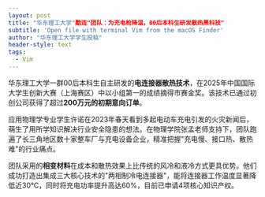 ```yaml
---
layout: post
title: "华东理工大学"酷连"团队：为充电枪降温，00后本科生研发散热黑科技"
subtitle: 'Open file with terminal Vim from the macOS Finder'
author: "华东理工大学学生投稿"
header-style: text
tags:
  - Vim
---
```


华东理工大学一群00后本科生自主研发的**电连接器散热技术**，在2025年中国国际大学生创新大赛（上海赛区）中以小组第一的成绩摘得市赛金奖。该技术已通过初创公司获得了超过**200万元的初期意向订单**。

应用物理学专业学生许诺在2023年春天看到多起电动车充电引发的火灾新闻后，萌生了用所学知识解决行业安全隐患的想法。在物理学院张孟老师支持下，团队跑遍了长三角地区数十家整车厂与充电设备企业，精准把握"充电慢、接口热、散热难"的行业痛点。

团队采用的**相变材料**在成本和散热效果上比传统的风冷和液冷方式更具优势。他们成功打造出集成三大核心技术的"两相制冷电连接器"，能将连接器工作温度显著降低近30℃，同时将充电功率提升高达60%，目前已申请4项核心知识产权。
